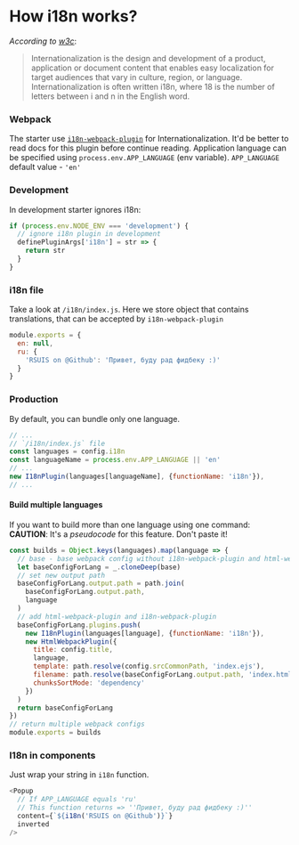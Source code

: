 # How i18n works?

*According to [w3c](https://www.w3.org/International/questions/qa-i18n)*:
> Internationalization is the design and development of a product, application or document content that enables easy localization for target audiences that vary in culture, region, or language.    
Internationalization is often written i18n, where 18 is the number of letters between i and n in the English word.

### Webpack
The starter use [`i18n-webpack-plugin`]() for Internationalization. It'd be better to read docs for this plugin before continue reading.
Application language can be specified using `process.env.APP_LANGUAGE` (env variable).
`APP_LANGUAGE` default value - `'en'`

### Development
In development starter ignores i18n:
```js
if (process.env.NODE_ENV === 'development') {
  // ignore i18n plugin in development
  definePluginArgs['i18n'] = str => {
    return str
  }
}
```

### i18n file
Take a look at `/i18n/index.js`.
Here we store object that contains translations, that can be accepted by `i18n-webpack-plugin`
```javascript
module.exports = {
  en: null,
  ru: {
    'RSUIS on @Github': 'Привет, буду рад фидбеку :)'
  }
}
```


### Production

By default, you can bundle only one language.
```js
// ...
// `/i18n/index.js` file
const languages = config.i18n
const languageName = process.env.APP_LANGUAGE || 'en'
// ...
new I18nPlugin(languages[languageName], {functionName: 'i18n'}),
// ...
```

#### Build multiple languages

If you want to build more than one language using one command:   
**CAUTION**: It's a *pseudocode* for this feature. Don't paste it!
```js
const builds = Object.keys(languages).map(language => {
  // base - base webpack config without i18n-webpack-plugin and html-webpack-plugin
  let baseConfigForLang = _.cloneDeep(base)
  // set new output path
  baseConfigForLang.output.path = path.join(
    baseConfigForLang.output.path,
    language
  )
  // add html-webpack-plugin and i18n-webpack-plugin
  baseConfigForLang.plugins.push(
    new I18nPlugin(languages[language], {functionName: 'i18n'}),
    new HtmlWebpackPlugin({
      title: config.title,
      language,
      template: path.resolve(config.srcCommonPath, 'index.ejs'),
      filename: path.resolve(baseConfigForLang.output.path, 'index.html'),
      chunksSortMode: 'dependency'
    })
  )
  return baseConfigForLang
})
// return multiple webpack configs
module.exports = builds
```


### I18n in components
Just wrap your string in `i18n` function.
```javascript
<Popup
  // If APP_LANGUAGE equals 'ru'
  // This function returns => ''Привет, буду рад фидбеку :)''
  content={`${i18n('RSUIS on @Github')}`}
  inverted
/>
```
